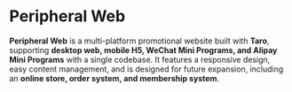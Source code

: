 # **Peripheral Web**

**Peripheral Web** is a multi-platform promotional website built with **Taro**, supporting **desktop web, mobile H5, WeChat Mini Programs, and Alipay Mini Programs** with a single codebase. It features a responsive design, easy content management, and is designed for future expansion, including an **online store, order system, and membership system**.
